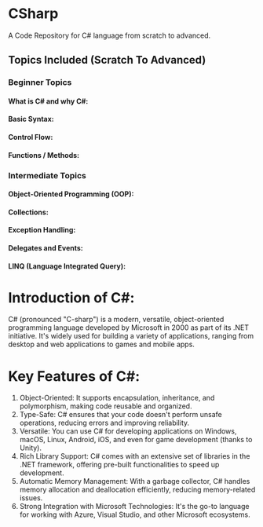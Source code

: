 # CSharp
A Code Repository for C# language from scratch to advanced.

## Topics Included (Scratch To Advanced)
### Beginner Topics
#### What is C# and why C#:


#### Basic Syntax:


#### Control Flow:


#### Functions / Methods:


### Intermediate Topics
#### Object-Oriented Programming (OOP):


#### Collections:


#### Exception Handling:


#### Delegates and Events:


#### LINQ (Language Integrated Query):

# Introduction of C#:
C# (pronounced "C-sharp") is a modern, versatile, object-oriented programming language developed by Microsoft in 2000 as part of 
its .NET initiative. It's widely used for building a variety of applications, ranging from desktop and web applications to games 
and mobile apps.

# Key Features of C#:
1. Object-Oriented: It supports encapsulation, inheritance, and polymorphism, making code reusable and organized.
2. Type-Safe: C# ensures that your code doesn't perform unsafe operations, reducing errors and improving reliability.
3. Versatile: You can use C# for developing applications on Windows, macOS, Linux, Android, iOS, and even for game development (thanks to Unity).
4. Rich Library Support: C# comes with an extensive set of libraries in the .NET framework, offering pre-built functionalities to 
speed up development.
5. Automatic Memory Management: With a garbage collector, C# handles memory allocation and deallocation efficiently, reducing 
memory-related issues.
6. Strong Integration with Microsoft Technologies: It's the go-to language for working with Azure, Visual Studio, and other Microsoft ecosystems.
